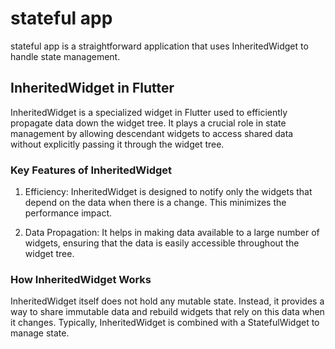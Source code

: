 # stateful app

stateful app is a straightforward application that uses InheritedWidget to handle state management.

## InheritedWidget in Flutter

InheritedWidget is a specialized widget in Flutter used to efficiently propagate data down the widget tree. It plays a crucial role in state management by allowing descendant widgets to access shared data without explicitly passing it through the widget tree.

### Key Features of InheritedWidget

1. Efficiency: InheritedWidget is designed to notify only the widgets that depend on the data when there is a change. This minimizes the performance impact.

2. Data Propagation: It helps in making data available to a large number of widgets, ensuring that the data is easily accessible throughout the widget tree.

### How InheritedWidget Works

InheritedWidget itself does not hold any mutable state. Instead, it provides a way to share immutable data and rebuild widgets that rely on this data when it changes. Typically, InheritedWidget is combined with a StatefulWidget to manage state.
